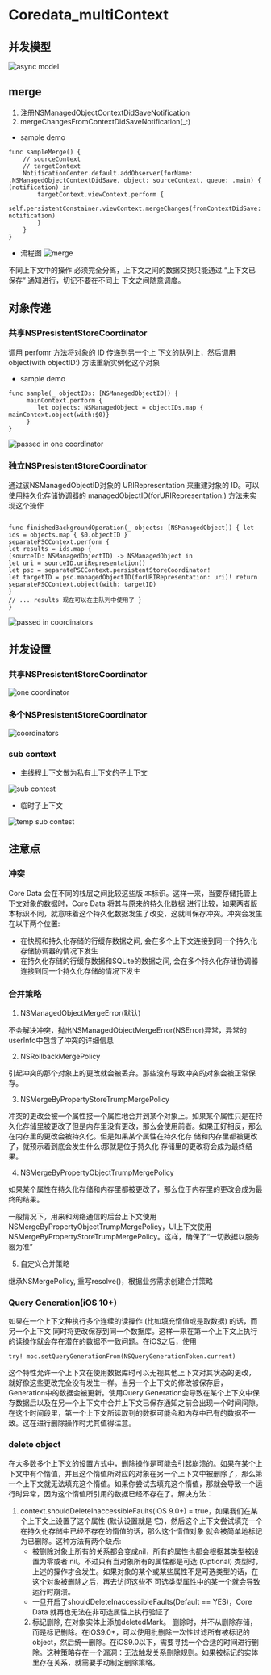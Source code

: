 #  Coredata_multiContext

## 并发模型
![async model](https://github.com/coolboy-ccp/Optimization/blob/master/Persistence/optimization/images/asyncModel.jpg)
## merge
1. 注册NSManagedObjectContextDidSaveNotification
2. mergeChangesFromContextDidSaveNotification(_:) 
* sample demo
```
func sampleMerge() {
    // sourceContext
    // targetContext
    NotificationCenter.default.addObserver(forName: .NSManagedObjectContextDidSave, object: sourceContext, queue: .main) { (notification) in
        targetContext.viewContext.perform {
            self.persistentConstainer.viewContext.mergeChanges(fromContextDidSave: notification)
        }
    }
}
```
* 流程图
![merge](https://github.com/coolboy-ccp/Optimization/blob/master/Persistence/optimization/images/merge.png)

不同上下文中的操作 必须完全分离，上下文之间的数据交换只能通过 “上下文已保存” 通知进行，切记不要在不同上 下文之间随意调度。
## 对象传递
### 共享NSPresistentStoreCoordinator
调用 perfomr 方法将对象的 ID 传递到另一个上 下文的队列上，然后调用 object(with objectID:) 方法重新实例化这个对象
* sample demo
```
func sample(_ objectIDs: [NSManagedObjectID]) {
     mainContext.perform {
        let objects: NSManagedObject = objectIDs.map { mainContext.object(with:$0)}
     }
} 
```
![passed in one coordinator](https://github.com/coolboy-ccp/Optimization/blob/master/Persistence/optimization/images/oneCoordinatorPass.png)
### 独立NSPresistentStoreCoordinator
通过该NSManagedObjectID对象的 URIRepresentation 来重建对象的 ID。可以使用持久化存储协调器的 managedObjectID(forURIRepresentation:) 方法来实现这个操作
```

func finishedBackgroundOperation(_ objects: [NSManagedObject]) { let ids = objects.map { $0.objectID }
separatePSCContext.perform {
let results = ids.map {
(sourceID: NSManagedObjectID) -> NSManagedObject in
let uri = sourceID.uriRepresentation()
let psc = separatePSCContext.persistentStoreCoordinator!
let targetID = psc.managedObjectID(forURIRepresentation: uri)! return separatePSCContext.object(with: targetID)
}
// ... results 现在可以在主队列中使用了 }
}
```
![passed in coordinators](https://github.com/coolboy-ccp/Optimization/blob/master/Persistence/optimization/images/coordinatorsPass.png)

## 并发设置
### 共享NSPresistentStoreCoordinator
![one coordinator](https://github.com/coolboy-ccp/Optimization/blob/master/Persistence/optimization/images/oneCoordinator.png)
### 多个NSPresistentStoreCoordinator
![coordinators](https://github.com/coolboy-ccp/Optimization/blob/master/Persistence/optimization/images/coordinators.png)
### sub context
* 主线程上下文做为私有上下文的子上下文

![sub contest](https://github.com/coolboy-ccp/Optimization/blob/master/Persistence/optimization/images/subContext.png)
* 临时子上下文

![temp sub contest](https://github.com/coolboy-ccp/Optimization/blob/master/Persistence/optimization/images/tempSubContext.png)

## 注意点
### 冲突
Core Data 会在不同的栈层之间比较这些版 本标识。这样一来，当要存储托管上下文对象的数据时，Core Data 将其与原来的持久化数据 进行比较，如果两者版本标识不同，就意味着这个持久化数据发生了改变，这就叫保存冲突。冲突会发生在以下两个位置:
* 在快照和持久化存储的行缓存数据之间, 会在多个上下文连接到同一个持久化存储协调器的情况下发生
* 在持久化存储的行缓存数据和SQLite的数据之间, 会在多个持久化存储协调器连接到同一个持久化存储的情况下发生
### 合并策略
1. NSManagedObjectMergeError(默认)

不会解决冲突，抛出NSManagedObjectMergeError(NSError)异常，异常的userInfo中包含了冲突的详细信息

2. NSRollbackMergePolicy

引起冲突的那个对象上的更改就会被丢弃。那些没有导致冲突的对象会被正常保存。

3. NSMergeByPropertyStoreTrumpMergePolicy

冲突的更改会被一个属性接一个属性地合并到某个对象上。如果某个属性只是在持久化存储里被更改了但是内存里没有更改，那么会使用前者。如果正好相反，那么在内存里的更改会被持久化。但是如果某个属性在持久化存
储和内存里都被更改了，就预示着到底会发生什么:那就是位于持久化 存储里的更改将会成为最终结果。
   
4. NSMergeByPropertyObjectTrumpMergePolicy

如果某个属性在持久化存储和内存里都被更改了，那么位于内存里的更改会成为最终的结果。

一般情况下，用来和网络通信的后台上下文使用NSMergeByPropertyObjectTrumpMergePolicy，UI上下文使用NSMergeByPropertyStoreTrumpMergePolicy。这样，确保了“一切数据以服务器为准”

5. 自定义合并策略

继承NSMergePolicy, 重写resolve()，根据业务需求创建合并策略

### Query Generation(iOS 10+)
如果在一个上下文种执行多个连续的读操作 (比如填充惰值或是取数据) 的话，而另一个上下文 同时将更改保存到同一个数据库。这样一来在第一个上下文上执行的读操作就会存在潜在的数据不一致问题。在iOS之后，使用
```
try! moc.setQueryGenerationFrom(NSQueryGenerationToken.current)
```
这个特性允许一个上下文在使用数据库时可以无视其他上下文对其状态的更改， 就好像这些更改完全没有发生一样。当另一个上下文的修改被保存后，Generation中的数据会被更新。使用Query Generation会导致在某个上下文中保存数据后以及在另一个上下文中合并上下文已保存通知之前会出现一个时间间隙。在这个时间段里，第一个上下文所读取到的数据可能会和内存中已有的数据不一致。这在进行删除操作时尤其值得注意。
### delete object
在大多数多个上下文的设置方式中，删除操作是可能会引起崩溃的。如果在某个上下文中有个惰值，并且这个惰值所对应的对象在另一个上下文中被删除了，那么第一个上下文就无法填充这个惰值。如果你尝试去填充这个惰值，那就会导致一个运行时异常，因为这个惰值所引用的数据已经不存在了。解决方法：
1. context.shouldDeleteInaccessibleFaults(iOS 9.0+) = true，如果我们在某个上下文上设置了这个属性 (默认设置就是 它)，然后这个上下文尝试填充一个在持久化存储中已经不存在的惰值的话，那么这个惰值对象 就会被简单地标记为已删除。这种方法有两个缺点:
   * 被删除对象上所有的关系都会变成nil，所有的属性也都会根据其类型被设置为零或者 nil。不过只有当对象所有的属性都是可选 (Optional) 类型时，上述的操作才会发生。如果对象的某个或某些属性不是可选类型的话，在这个对象被删除之后，再去访问这些不 可选类型属性中的某一个就会导致运行时崩溃。
   * 一旦开启了shouldDeleteInaccessibleFaults(Default == YES)，Core Data 就再也无法在非可选属性上执行验证了
   2. 标记删除, 在对象实体上添加deletedMark。 删除时，并不从删除存储，而是标记删除。在iOS9.0+，可以使用批删除一次性过滤所有被标记的object，然后统一删除。在iOS9.0以下，需要寻找一个合适的时间进行删除。这种策略存在一个漏洞：无法触发关系删除规则。如果被标记的实体里存在关系，就需要手动制定删除策略。



